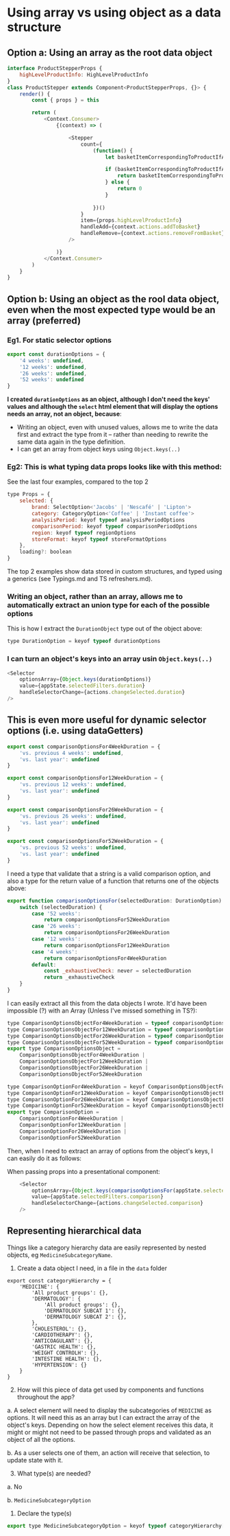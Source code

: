# Using array vs using object as a data structure

## Option a: Using an array as the root data object

```js
interface ProductStepperProps {
    highLevelProductInfo: HighLevelProductInfo
}
class ProductStepper extends Component<ProductStepperProps, {}> {
    render() {
        const { props } = this

        return (
            <Context.Consumer>
                {(context) => (

                    <Stepper 
                        count={
                            (function() {
                                let basketItemCorrespondingToProductIfAny = context.state.basket.find(basketItem => basketItem.highLevelProductInfo.title === props.highLevelProductInfo.title)

                                if (basketItemCorrespondingToProductIfAny) {
                                    return basketItemCorrespondingToProductIfAny.quantity
                                } else {
                                    return 0
                                }
                                
                            })()
                        }
                        item={props.highLevelProductInfo}
                        handleAdd={context.actions.addToBasket}
                        handleRemove={context.actions.removeFromBasket}
                    />         

                )}
            </Context.Consumer>
        )
    }
}
```

## Option b: Using an object as the rool data object, even when the most expected type would be an array (preferred)

### Eg1. For static selector options

```js
export const durationOptions = {
    '4 weeks': undefined,
    '12 weeks': undefined,
    '26 weeks': undefined,
    '52 weeks': undefined
}
```

__I created `durationOptions` as an object, although I don't need the keys' values and although the `select` html element that will display the options needs an array, not an object, because__:
- Writing an object, even with unused values, allows me to write the data first and extract the type from it – rather than needing to rewrite the same data again in the type definition.
- I can get an array from object keys using `Object.keys(..)`

### Eg2: This is what typing data props looks like with this method:

See the last four examples, compared to the top 2

```js
type Props = {
    selected: {
        brand: SelectOption<'Jacobs' | 'Nescafé' | 'Lipton'>
        category: CategoryOption<'Coffee' | 'Instant coffee'>
        analysisPeriod: keyof typeof analysisPeriodOptions
        comparisonPeriod: keyof typeof comparisonPeriodOptions
        region: keyof typeof regionOptions
        storeFormat: keyof typeof storeFormatOptions
    },
    loading?: boolean
}
```

The top 2 examples show data stored in custom structures, and typed using a generics (see Typings.md and TS refreshers.md).


### Writing an object, rather than an array, allows me to automatically extract an union type for each of the possible options

This is how I extract the `DurationObject` type out of the object above:

```js
type DurationOption = keyof typeof durationOptions
```

### I can turn an object's keys into an array usin `Object.keys(..)`

```js
<Selector
    optionsArray={Object.keys(durationOptions)}
    value={appState.selectedFilters.duration}
    handleSelectorChange={actions.changeSelected.duration}
/>
```

## This is even more useful for dynamic selector options (i.e. using dataGetters)

```js
export const comparisonOptionsFor4WeekDuration = {
    'vs. previous 4 weeks': undefined,
    'vs. last year': undefined
}

export const comparisonOptionsFor12WeekDuration = {
    'vs. previous 12 weeks': undefined,
    'vs. last year': undefined
}

export const comparisonOptionsFor26WeekDuration = {
    'vs. previous 26 weeks': undefined,
    'vs. last year': undefined
}

export const comparisonOptionsFor52WeekDuration = {
    'vs. previous 52 weeks': undefined,
    'vs. last year': undefined
}
```

I need a type that validate that a string is a valid comparison option, and also a type for the return value of a function that returns one of the objects above:

```js
export function comparisonOptionsFor(selectedDuration: DurationOption): ComparisonOptionsObject {
    switch (selectedDuration) {
        case '52 weeks': 
            return comparisonOptionsFor52WeekDuration
        case '26 weeks': 
            return comparisonOptionsFor26WeekDuration
        case '12 weeks': 
            return comparisonOptionsFor12WeekDuration
        case '4 weeks': 
            return comparisonOptionsFor4WeekDuration
        default:
            const _exhaustiveCheck: never = selectedDuration
            return _exhaustiveCheck
    }
}
```

I can easily extract all this from the data objects I wrote. It'd have been impossible (?) with an Array (Unless I've missed something in TS?):

```js
type ComparisonOptionsObjectFor4WeekDuration = typeof comparisonOptionsFor4WeekDuration
type ComparisonOptionsObjectFor12WeekDuration = typeof comparisonOptionsFor12WeekDuration
type ComparisonOptionsObjectFor26WeekDuration = typeof comparisonOptionsFor26WeekDuration
type ComparisonOptionsObjectFor52WeekDuration = typeof comparisonOptionsFor52WeekDuration
export type ComparisonOptionsObject =
    ComparisonOptionsObjectFor4WeekDuration |
    ComparisonOptionsObjectFor12WeekDuration |
    ComparisonOptionsObjectFor26WeekDuration |
    ComparisonOptionsObjectFor52WeekDuration

type ComparisonOptionFor4WeekDuration = keyof ComparisonOptionsObjectFor4WeekDuration
type ComparisonOptionFor12WeekDuration = keyof ComparisonOptionsObjectFor12WeekDuration
type ComparisonOptionFor26WeekDuration = keyof ComparisonOptionsObjectFor26WeekDuration
type ComparisonOptionFor52WeekDuration = keyof ComparisonOptionsObjectFor52WeekDuration
export type ComparisonOption =
    ComparisonOptionFor4WeekDuration |
    ComparisonOptionFor12WeekDuration |
    ComparisonOptionFor26WeekDuration |
    ComparisonOptionFor52WeekDuration

```

Then, when I need to extract an array of options from the object's keys, I can easily do it as follows:

When passing props into a presentational component:
```js
    <Selector
        optionsArray={Object.keys(comparisonOptionsFor(appState.selectedFilters.duration))}
        value={appState.selectedFilters.comparison}
        handleSelectorChange={actions.changeSelected.comparison}
    />
```









## Representing hierarchical data

Things like a category hierarchy data are easily represented by nested objects, eg `MedicineSubcategoryName`.

1. Create a data object I need, in a file in the `data` folder

```
export const categoryHierarchy = {
    'MEDICINE': {
        'All product groups': {},
        'DERMATOLOGY': {
            'All product groups': {},
            'DERMATOLOGY SUBCAT 1': {},
            'DERMATOLOGY SUBCAT 2': {},
        },
        'CHOLESTEROL': {},
        'CARDIOTHERAPY': {},
        'ANTICOAGULANT': {},
        'GASTRIC HEALTH': {},
        'WEIGHT CONTROLH': {},
        'INTESTINE HEALTH': {},
        'HYPERTENSION': {}
    }
}
```

2. How will this piece of data get used by components and functions throughout the app?

a. A select element will need to display the subcategories of `MEDICINE` as options. It will need this as an array but I can extract the array of the object's keys. Depending on how the select element receives this data, it might or might not need to be passed through props and validated as an object of all the options.

b. As a user selects one of them, an action will receive that selection, to update state with it.

3. What type(s) are needed?

a. No

b. `MedicineSubcategoryOption`

1. Declare the type(s)

```js
export type MedicineSubcategoryOption = keyof typeof categoryHierarchy['MEDICINE']
```